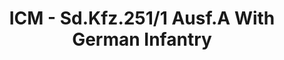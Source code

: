 ---
layout: product
title: "ICM - Sd.Kfz.251/1 Ausf.A With German Infantry"
price: "TBA" 
desc: "N/A"
img_path: "/assets/img/ICM35103.webp"
brand: "N/A"
available: false
special_offer: false
new: false
soon: false
cat: "010000"
subcat: "013600"
subsubcat: "0N/A"
sifra: "ICM35103"
popular: false
---